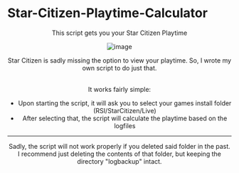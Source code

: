 # Star-Citizen-Playtime-Calculator
<center> This script gets you your Star Citizen Playtime

![image](https://user-images.githubusercontent.com/55334727/201486338-3a841da9-cf4d-4102-a492-c7796da62a19.png)

Star Citizen is sadly missing the option to view your playtime. So, I wrote my own script to do just that. 

<br>
It works fairly simple:

- Upon starting the script, it will ask you to select your games install folder (RSI/StarCitizen/Live)
- After selecting that, the script will calculate the playtime based on the logfiles

----

Sadly, the script will not work properly if you deleted said folder in the past. I recommend just deleting the contents of that folder, but keeping the directory "logbackup" intact.
